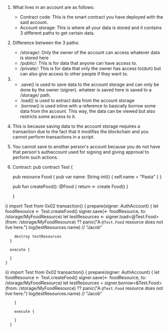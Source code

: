 1. What lives in an account are as follows: 
    - Contract code: This is the smart contract you have deployed with the said account.
    - Account storage: This is where all your data is stored and it contains 3 different paths to get certain data.

2. Difference between the 3 paths:
    - /storage/: Only the owner of the account can access whatever data is stored here
    - /public/: This is for data that anyone can have access to.
    - /private/: This is for data that only the owner has access to(duh) but can also give access to other people if they want to.

3.  - .save() is used to save data to the account storage and can only be done by the owner (signer). whateer is saved here is saved to a /storage/ path.
    - .load() is used to extract data from the account storage
    - .borrow() is used inline with a reference to basically borrow some data from the account. This way, the data can be viewed but also restricts some access to it.

4. This is because saving data to the account storage requires a transaction due to the fact that it modifies the blockchain and you cannot perform transactions in a script.

5. You cannot save to another person's account because you do not have that person's authaccount used for signing and giving approval to perform such actions.

6. Contract:
    pub contract Test {

      pub resource Food {
        pub var name: String
        init() {
          self.name = "Pasta"
        }
      }

      pub fun createFood(): @Food {
        return <- create Food()
      }

    }
    
 i) import Test from 0x02
    transaction() {
      prepare(signer: AuthAccount) {
        let foodResource <- Test.createFood()
        signer.save(<- foodResource, to: /storage/MyFoodResource) 
        let testResources <- signer.load<@Test.Food>(from: /storage/MyFoodResource)
                              ?? panic("A `@Test.Food` resource does not live here.")
        log(testResources.name) // "Jacob"

        destroy testResources
      }

      execute {

      }
    }
    
 
 ii) import Test from 0x02
      transaction() {
        prepare(signer: AuthAccount) {
          let foodResource <- Test.createFood()
          signer.save(<- foodResource, to: /storage/MyFoodResource) 
          let testResources = signer.borrow<&Test.Food>(from: /storage/MyFoodResource)
                                ?? panic("A `@Test.Food` resource does not live here.")
          log(testResources.name) // "Jacob"

        }

        execute {

        }
      }
